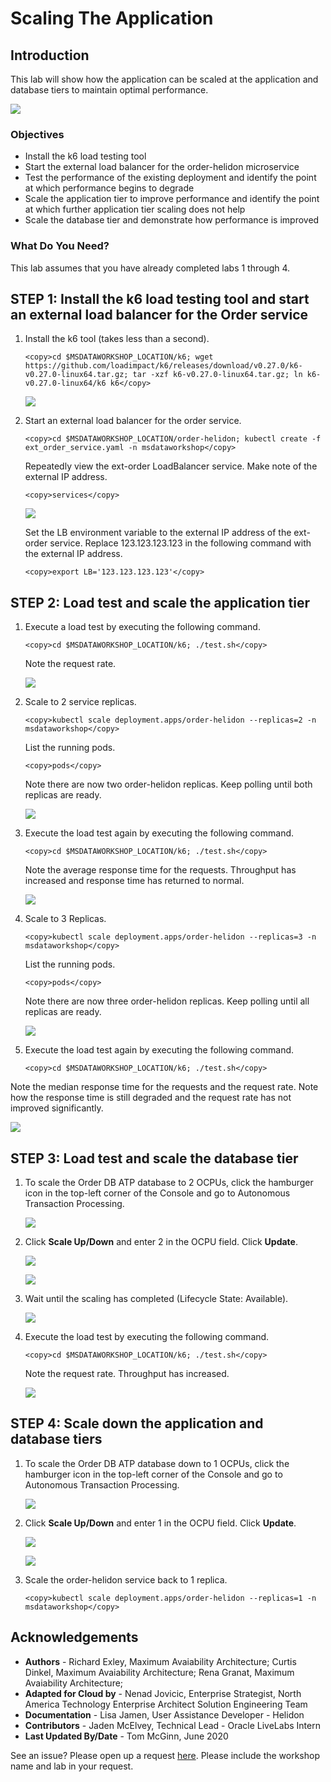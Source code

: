 # Scaling The Application
## Introduction

This lab will show how the application can be scaled at the application and database tiers to maintain optimal performance.

![](images/architecture.png " ")

### Objectives
-   Install the k6 load testing tool
-   Start the external load balancer for the order-helidon microservice
-   Test the performance of the existing deployment and identify the point at which performance begins to degrade
-   Scale the application tier to improve performance and identify the point at which further application tier scaling does not help
-   Scale the database tier and demonstrate how performance is improved

### What Do You Need?

This lab assumes that you have already completed labs 1 through 4.

## **STEP 1**:  Install the k6 load testing tool and start an external load balancer for the Order service

1. Install the k6 tool (takes less than a second).

    ```
    <copy>cd $MSDATAWORKSHOP_LOCATION/k6; wget https://github.com/loadimpact/k6/releases/download/v0.27.0/k6-v0.27.0-linux64.tar.gz; tar -xzf k6-v0.27.0-linux64.tar.gz; ln k6-v0.27.0-linux64/k6 k6</copy>
    ```

   ![](images/install-k6.png " ")

2. Start an external load balancer for the order service.

    ```
    <copy>cd $MSDATAWORKSHOP_LOCATION/order-helidon; kubectl create -f ext_order_service.yaml -n msdataworkshop</copy>
    ```

    Repeatedly view the ext-order LoadBalancer service.  Make note of the external IP address.

    ```
    <copy>services</copy>
    ```

    ![](images/ext-order-address.png " ")

    Set the LB environment variable to the external IP address of the ext-order service. Replace 123.123.123.123 in the following command with the external IP address.

    ```
    <copy>export LB='123.123.123.123'</copy>
    ```

## **STEP 2**: Load test and scale the application tier

1.  Execute a load test by executing the following command.

    ```
    <copy>cd $MSDATAWORKSHOP_LOCATION/k6; ./test.sh</copy>
    ```

    Note the request rate.

    ![](images/perf1replica.png " ")

2. Scale to 2 service replicas.

    ```
    <copy>kubectl scale deployment.apps/order-helidon --replicas=2 -n msdataworkshop</copy>
    ```

   List the running pods.

    ```
    <copy>pods</copy>
    ```

   Note there are now two order-helidon replicas.  Keep polling until both replicas are ready.

   ![](images/2replicas.png " ")

3. Execute the load test again by executing the following command.

    ```
    <copy>cd $MSDATAWORKSHOP_LOCATION/k6; ./test.sh</copy>
    ```

   Note the average response time for the requests.  Throughput has increased and response time has returned to normal.

   ![](images/perf2replica.png " ")

4. Scale to 3 Replicas.

    ```
    <copy>kubectl scale deployment.apps/order-helidon --replicas=3 -n msdataworkshop</copy>
    ```

   List the running pods.

    ```
    <copy>pods</copy>
    ```

   Note there are now three order-helidon replicas.  Keep polling until all replicas are ready.

    ![](images/3replicas.png " ")

5. Execute the load test again by executing the following command.

    ```
    <copy>cd $MSDATAWORKSHOP_LOCATION/k6; ./test.sh</copy>
    ```

  Note the median response time for the requests and the request rate.  Note how the response time is still degraded and the request rate has not improved significantly.

   ![](images/perf3replica.png " ")

## **STEP 3**: Load test and scale the database tier

1. To scale the Order DB ATP database to 2 OCPUs, click the hamburger icon in the top-left corner of the Console and go to Autonomous Transaction Processing.

   ![](images/35-open-atp-menu.png " ")

2. Click **Scale Up/Down** and enter 2 in the OCPU field. Click **Update**.

   ![](images/ScaleTo2dbocpuScreen1.png " ")

   ![](images/ScaleTo2dbocpuScreen2.png " ")

3. Wait until the scaling has completed (Lifecycle State: Available).

   ![](images/ScaleTo2dbocpuScreen3.png " ")

4. Execute the load test by executing the following command.

    ```
    <copy>cd $MSDATAWORKSHOP_LOCATION/k6; ./test.sh</copy>
    ```

   Note the request rate.  Throughput has increased.

   ![](images/perf3replica2dbocpu.png " ")

## **STEP 4**: Scale down the application and database tiers

1. To scale the Order DB ATP database down to 1 OCPUs, click the hamburger icon in the top-left corner of the Console and go to Autonomous Transaction Processing.

   ![](images/35-open-atp-menu.png " ")

2. Click **Scale Up/Down** and enter 1 in the OCPU field. Click **Update**.

   ![](images/ScaleTo1dbocpuScreen1.png " ")

   ![](images/ScaleTo1dbocpuScreen2.png " ")

3. Scale the order-helidon service back to 1 replica.

    ```
    <copy>kubectl scale deployment.apps/order-helidon --replicas=1 -n msdataworkshop</copy>
    ```

## Acknowledgements
* **Authors** - Richard Exley, Maximum Avaiability Architecture; Curtis Dinkel, Maximum Avaiability Architecture; Rena Granat, Maximum Avaiability Architecture;
* **Adapted for Cloud by** -  Nenad Jovicic, Enterprise Strategist, North America Technology Enterprise Architect Solution Engineering Team
* **Documentation** - Lisa Jamen, User Assistance Developer - Helidon
* **Contributors** - Jaden McElvey, Technical Lead - Oracle LiveLabs Intern
* **Last Updated By/Date** - Tom McGinn, June 2020

See an issue?  Please open up a request [here](https://github.com/oracle/learning-library/issues).   Please include the workshop name and lab in your request.
